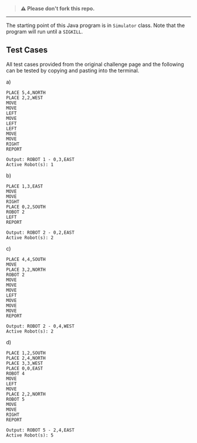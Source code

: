 > **:warning: Please don't fork this repo.**

***

The starting point of this Java program is in `Simulator` class. Note that the program will run until a `SIGKILL`.

## Test Cases

All test cases provided from the original challenge page and the following can be tested by copying and pasting into the terminal.

a)

    PLACE 5,4,NORTH
    PLACE 2,2,WEST
    MOVE
    MOVE
    LEFT
    MOVE
    LEFT
    LEFT
    MOVE
    MOVE
    RIGHT
    REPORT

    Output: ROBOT 1 - 0,3,EAST
    Active Robot(s): 1

b)

    PLACE 1,3,EAST
    MOVE
    MOVE
    RIGHT
    PLACE 0,2,SOUTH
    ROBOT 2
    LEFT
    REPORT

    Output: ROBOT 2 - 0,2,EAST
    Active Robot(s): 2

c)

    PLACE 4,4,SOUTH
    MOVE
    PLACE 3,2,NORTH
    ROBOT 2
    MOVE
    MOVE
    MOVE
    LEFT
    MOVE
    MOVE
    MOVE
    REPORT

    Output: ROBOT 2 - 0,4,WEST
    Active Robot(s): 2

d)
    
    PLACE 1,2,SOUTH
    PLACE 2,4,NORTH
    PLACE 3,3,WEST
    PLACE 0,0,EAST
    ROBOT 4
    MOVE
    LEFT
    MOVE
    PLACE 2,2,NORTH
    ROBOT 5
    MOVE
    MOVE
    RIGHT
    REPORT

    Output: ROBOT 5 - 2,4,EAST
    Active Robot(s): 5
